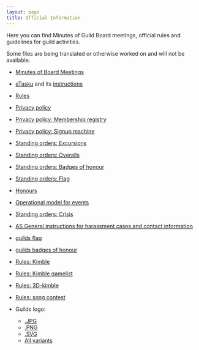 ```yaml
---
layout: page
title: Official Information
---
```


Here you can find Minutes of Guild Board meetings, official rules and guidelines for guild activities.

Some files are being translated or otherwise worked on and will not be available.

* [Minutes of Board Meetings](https://drive.google.com/drive/folders/1ggK-LWjm4-FSW_4yNRBhzp7lJZ9Uyga9?usp=sharing)

* [eTasku](https://www.etasku.fi/) and its [instructions](https://drive.google.com/file/d/1_OGfwUXxugBYNFsS1IKSjqoqpnbJvFq1/view?usp=sharing)
* [Rules](https://old.as.fi/kilta/rules.html)
* [Privacy policy](http://old.as.fi/kilta/virallisuudet/rekisteriseloste/)
* [Privacy policy: Membership registry](https://old.as.fi/kilta/tietosuojaseloste_jasen.html)
* [Privacy policy: Signup machine](https://old.as.fi/kilta/tietosuojaseloste_ilmo.html)
* [Standing orders: Excursions](https://old.as.fi/kilta/excursio-ohjesaanto.html)
* [Standing orders: Overalls](https://old.as.fi/kilta/haalariohjesaanto.html)
* [Standing orders: Badges of honour](https://old.as.fi/kilta/merkkiohjesaanto.html)
* [Standing orders: Flag](https://old.as.fi/kilta/lippuohjesaanto.html)
* [Honours](https://old.as.fi/kilta/kunnianosoitukset.html)
* [Operational model for events](http://old.as.fi/kilta/virallisuudet/toimintamalli/)
* [Standing orders: Crisis](https://old.as.fi/static/virallisuudet/kriisiohje.pdf)
* [AS General instructions for harassment cases and contact information](https://old.as.fi/english/harassment.html)

* [guilds flag](http://old.as.fi/files/lippu2.jpg)
* [guilds badges of honour](http://old.as.fi/files/pranikat3.jpg)
* [Rules: Kimble](https://old.as.fi/static/virallisuudet/kimble_english.pdf)
* [Rules: Kimble gamelist](https://old.as.fi/static/virallisuudet/kimblelist.pdf)
* [Rules: 3D-kimble](https://old.as.fi/static/virallisuudet/3dkimblerules.pdf)
* [Rules: song contest](https://old.as.fi/static/virallisuudet/songcontest.pdf)

* Guilds logo:
    - [.JPG](https://old.as.fi/static/virallisuudet/as_plain_bw.jpg)
    - [.PNG](https://old.as.fi/static/virallisuudet/as_plain_bw.png)
    - [.SVG](https://old.as.fi/static/virallisuudet/as_plain_bw.svg)
    - [All variants](https://drive.google.com/drive/folders/1Cas84zny-b8Z-os7HorN-8k9a67Wq4k5?usp=sharing)
